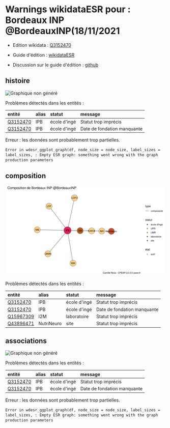 Warnings wikidataESR pour : Bordeaux INP @BordeauxINP(18/11/2021
================

- Edition wikidata : [Q3152470](https://www.wikidata.org/wiki/Q3152470)
- Guide d'édition : [wikidataESR](https://github.com/cpesr/wikidataESR/)

- Discussion sur le guide d'édition : [github](https://github.com/cpesr/wikidataESR/issues)



## histoire 

![Graphique non généré](Q3152470-histoire.png) 

Problèmes détectés dans les entités :

|entité                                             |alias |statut       |message                     |
|:--------------------------------------------------|:-----|:------------|:---------------------------|
|[Q3152470](https://www.wikidata.org/wiki/Q3152470) |IPB   |école d'ingé |Statut trop imprécis        |
|[Q3152470](https://www.wikidata.org/wiki/Q3152470) |IPB   |école d'ingé |Date de fondation manquante |

 


Erreur : les données sont probablement trop partielles.
```
Error in wdesr_ggplot_graph(df, node_size = node_size, label_sizes = label_sizes, : Empty ESR graph: something went wrong with the graph production parameters

``` 



## composition 

![Graphique non généré](Q3152470-composition.png) 

Problèmes détectés dans les entités :

|entité                                               |alias      |statut       |message                     |
|:----------------------------------------------------|:----------|:------------|:---------------------------|
|[Q3152470](https://www.wikidata.org/wiki/Q3152470)   |IPB        |école d'ingé |Statut trop imprécis        |
|[Q3152470](https://www.wikidata.org/wiki/Q3152470)   |IPB        |école d'ingé |Date de fondation manquante |
|[Q15967309](https://www.wikidata.org/wiki/Q15967309) |I2M        |laboratoire  |Statut trop imprécis        |
|[Q43896471](https://www.wikidata.org/wiki/Q43896471) |NutriNeuro |site         |Statut trop imprécis        |

 



## associations 

![Graphique non généré](Q3152470-associations.png) 

Problèmes détectés dans les entités :

|entité                                             |alias |statut       |message                     |
|:--------------------------------------------------|:-----|:------------|:---------------------------|
|[Q3152470](https://www.wikidata.org/wiki/Q3152470) |IPB   |école d'ingé |Statut trop imprécis        |
|[Q3152470](https://www.wikidata.org/wiki/Q3152470) |IPB   |école d'ingé |Date de fondation manquante |

 


Erreur : les données sont probablement trop partielles.
```
Error in wdesr_ggplot_graph(df, node_size = node_size, label_sizes = label_sizes, : Empty ESR graph: something went wrong with the graph production parameters

``` 


